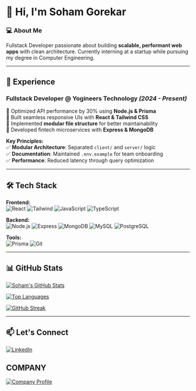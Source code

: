 # 👋 Hi, I'm Soham Gorekar  

### 💻 About Me  
Fullstack Developer passionate about building **scalable, performant web apps** with clean architecture. Currently interning at a startup while pursuing my degree in Computer Engineering.  

---

## 🚀 Experience  

### **Fullstack Developer @ Yogineers Technology** *(2024 - Present)*  
🔹 Optimized API performance by 30% using **Node.js & Prisma**  
🔹 Built seamless responsive UIs with **React & Tailwind CSS**  
🔹 Implemented **modular file structure** for better maintainability  
🔹 Developed fintech microservices with **Express & MongoDB**  

**Key Principles:**  
✅ **Modular Architecture**: Separated `client/` and `server/` logic  
✅ **Documentation**: Maintained `.env.example` for team onboarding  
✅ **Performance**: Reduced latency through query optimization  

---

## 🛠️ Tech Stack  

**Frontend:**  
![React](https://img.shields.io/badge/React-61DAFB?style=for-the-badge&logo=react&logoColor=black)
![Tailwind](https://img.shields.io/badge/Tailwind_CSS-38B2AC?style=for-the-badge&logo=tailwind-css&logoColor=white)
![JavaScript](https://img.shields.io/badge/JavaScript-F7DF1E?style=for-the-badge&logo=javascript&logoColor=black)
![TypeScript](https://img.shields.io/badge/TypeScript-3178C6?style=for-the-badge&logo=typescript&logoColor=white)

**Backend:**  
![Node.js](https://img.shields.io/badge/Node.js-339933?style=for-the-badge&logo=nodedotjs&logoColor=white)
![Express](https://img.shields.io/badge/Express-000000?style=for-the-badge&logo=express&logoColor=white)
![MongoDB](https://img.shields.io/badge/MongoDB-47A248?style=for-the-badge&logo=mongodb&logoColor=white)
![MySQL](https://img.shields.io/badge/MySQL-4479A1?style=for-the-badge&logo=mysql&logoColor=white)
![PostgreSQL](https://img.shields.io/badge/PostgreSQL-4169E1?style=for-the-badge&logo=postgresql&logoColor=white)

**Tools:**  
![Prisma](https://img.shields.io/badge/Prisma-2D3748?style=for-the-badge&logo=prisma&logoColor=white)
![Git](https://img.shields.io/badge/Git-F05032?style=for-the-badge&logo=git&logoColor=white)

---

## 📊 GitHub Stats  

<!-- Dynamic stats - Paste these lines at the bottom of your README -->
[![Soham's GitHub Stats](https://github-readme-stats.vercel.app/api?username=sohamgorekar&show_icons=true&theme=radical)](https://github.com/sohamgorekar)  

[![Top Languages](https://github-readme-stats.vercel.app/api/top-langs/?username=sohamgorekar&layout=compact&theme=radical)](https://github.com/sohamgorekar)  

[![GitHub Streak](https://streak-stats.demolab.com/?user=sohamgorekar&theme=radical)](https://git.io/streak-stats)  

---

## 📫 Let's Connect  
[![LinkedIn](https://img.shields.io/badge/-LinkedIn-0077B5?style=for-the-badge&logo=linkedin&logoColor=white)](https://www.linkedin.com/in/soham-gorekar-2387bb290)
## COMPANY
[![Company Profile](https://img.shields.io/badge/Yogineers-0077B5?style=for-the-badge&logo=linkedin&logoColor=white)](https://www.linkedin.com/company/yogineers-texhnology-private-limitied)
